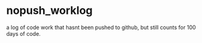 # nopush_worklog
a log of code work that hasnt been pushed to github, but still counts for 100 days of code.
